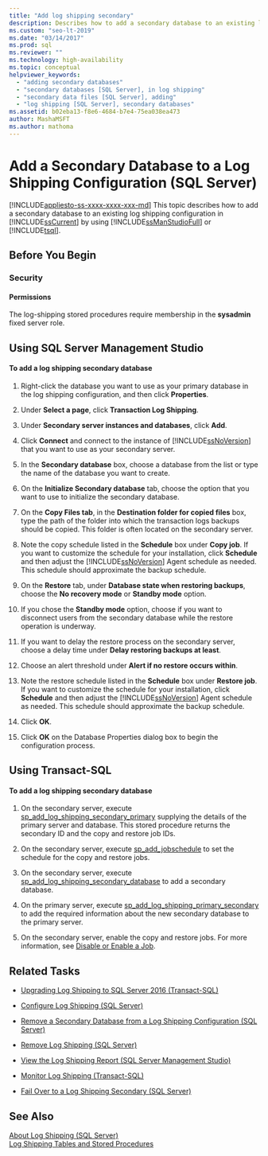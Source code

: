 ```yaml
---
title: "Add log shipping secondary"
description: Describes how to add a secondary database to an existing log shipping configuration by using SQL Server Management Studio or Transact-SQL in SQL Server.
ms.custom: "seo-lt-2019"
ms.date: "03/14/2017"
ms.prod: sql
ms.reviewer: ""
ms.technology: high-availability
ms.topic: conceptual
helpviewer_keywords: 
  - "adding secondary databases"
  - "secondary databases [SQL Server], in log shipping"
  - "secondary data files [SQL Server], adding"
  - "log shipping [SQL Server], secondary databases"
ms.assetid: b02eba13-f8e6-4684-b7e4-75ea038ea473
author: MashaMSFT
ms.author: mathoma
---
```

# Add a Secondary Database to a Log Shipping Configuration (SQL Server)
[!INCLUDE[appliesto-ss-xxxx-xxxx-xxx-md](../../includes/appliesto-ss-xxxx-xxxx-xxx-md.md)]
  This topic describes how to add a secondary database to an existing log shipping configuration in [!INCLUDE[ssCurrent](../../includes/sscurrent-md.md)] by using [!INCLUDE[ssManStudioFull](../../includes/ssmanstudiofull-md.md)] or [!INCLUDE[tsql](../../includes/tsql-md.md)].  
  
  
##  <a name="BeforeYouBegin"></a> Before You Begin  
  
###  <a name="Security"></a> Security  
  
####  <a name="Permissions"></a> Permissions  
 The log-shipping stored procedures require membership in the **sysadmin** fixed server role.  
  
##  <a name="SSMSProcedure"></a> Using SQL Server Management Studio  
  
#### To add a log shipping secondary database  
  
1.  Right-click the database you want to use as your primary database in the log shipping configuration, and then click **Properties**.  
  
2.  Under **Select a page**, click **Transaction Log Shipping**.  
  
3.  Under **Secondary server instances and databases**, click **Add**.  
  
4.  Click **Connect** and connect to the instance of [!INCLUDE[ssNoVersion](../../includes/ssnoversion-md.md)] that you want to use as your secondary server.  
  
5.  In the **Secondary database** box, choose a database from the list or type the name of the database you want to create.  
  
6.  On the **Initialize Secondary database** tab, choose the option that you want to use to initialize the secondary database.  
  
7.  On the **Copy Files tab**, in the **Destination folder for copied files** box, type the path of the folder into which the transaction logs backups should be copied. This folder is often located on the secondary server.  
  
8.  Note the copy schedule listed in the **Schedule** box under **Copy job**. If you want to customize the schedule for your installation, click **Schedule** and then adjust the [!INCLUDE[ssNoVersion](../../includes/ssnoversion-md.md)] Agent schedule as needed. This schedule should approximate the backup schedule.  
  
9. On the **Restore** tab, under **Database state when restoring backups**, choose the **No recovery mode** or **Standby mode** option.  
  
10. If you chose the **Standby mode** option, choose if you want to disconnect users from the secondary database while the restore operation is underway.  
  
11. If you want to delay the restore process on the secondary server, choose a delay time under **Delay restoring backups at least**.  
  
12. Choose an alert threshold under **Alert if no restore occurs within**.  
  
13. Note the restore schedule listed in the **Schedule** box under **Restore job**. If you want to customize the schedule for your installation, click **Schedule** and then adjust the [!INCLUDE[ssNoVersion](../../includes/ssnoversion-md.md)] Agent schedule as needed. This schedule should approximate the backup schedule.  
  
14. Click **OK**.  
  
15. Click **OK** on the Database Properties dialog box to begin the configuration process.  
  
##  <a name="TsqlProcedure"></a> Using Transact-SQL  
  
#### To add a log shipping secondary database  
  
1.  On the secondary server, execute [sp_add_log_shipping_secondary_primary](../../relational-databases/system-stored-procedures/sp-add-log-shipping-secondary-primary-transact-sql.md) supplying the details of the primary server and database. This stored procedure returns the secondary ID and the copy and restore job IDs.  
  
2.  On the secondary server, execute [sp_add_jobschedule](../../relational-databases/system-stored-procedures/sp-add-jobschedule-transact-sql.md) to set the schedule for the copy and restore jobs.  
  
3.  On the secondary server, execute [sp_add_log_shipping_secondary_database](../../relational-databases/system-stored-procedures/sp-add-log-shipping-secondary-database-transact-sql.md) to add a secondary database.  
  
4.  On the primary server, execute [sp_add_log_shipping_primary_secondary](../../relational-databases/system-stored-procedures/sp-add-log-shipping-primary-secondary-transact-sql.md) to add the required information about the new secondary database to the primary server.  
  
5.  On the secondary server, enable the copy and restore jobs. For more information, see [Disable or Enable a Job](../../ssms/agent/disable-or-enable-a-job.md).  
  
##  <a name="RelatedTasks"></a> Related Tasks  
  
-   [Upgrading Log Shipping to SQL Server 2016 &#40;Transact-SQL&#41;](../../database-engine/log-shipping/upgrading-log-shipping-to-sql-server-2016-transact-sql.md)  
  
-   [Configure Log Shipping &#40;SQL Server&#41;](../../database-engine/log-shipping/configure-log-shipping-sql-server.md)  
  
-   [Remove a Secondary Database from a Log Shipping Configuration &#40;SQL Server&#41;](../../database-engine/log-shipping/remove-a-secondary-database-from-a-log-shipping-configuration-sql-server.md)  
  
-   [Remove Log Shipping &#40;SQL Server&#41;](../../database-engine/log-shipping/remove-log-shipping-sql-server.md)  
  
-   [View the Log Shipping Report &#40;SQL Server Management Studio&#41;](../../database-engine/log-shipping/view-the-log-shipping-report-sql-server-management-studio.md)  
  
-   [Monitor Log Shipping &#40;Transact-SQL&#41;](../../database-engine/log-shipping/monitor-log-shipping-transact-sql.md)  
  
-   [Fail Over to a Log Shipping Secondary &#40;SQL Server&#41;](../../database-engine/log-shipping/fail-over-to-a-log-shipping-secondary-sql-server.md)  
  
## See Also  
 [About Log Shipping &#40;SQL Server&#41;](../../database-engine/log-shipping/about-log-shipping-sql-server.md)   
 [Log Shipping Tables and Stored Procedures](../../database-engine/log-shipping/log-shipping-tables-and-stored-procedures.md)  
  
  
